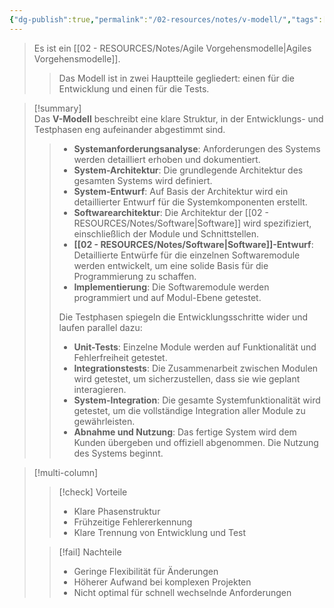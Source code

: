 ```yaml
---
{"dg-publish":true,"permalink":"/02-resources/notes/v-modell/","tags":["GFN/LF04","projektmanagement/vorgehensmodell/klassisch"],"noteIcon":"","updated":"2025-07-12T13:31:41.000+02:00"}
---
```


>Es ist ein [[02 - RESOURCES/Notes/Agile Vorgehensmodelle\|Agiles Vorgehensmodelle]].
>>Das Modell ist in zwei Hauptteile gegliedert: einen für die Entwicklung und einen für die Tests.

>[!summary]  
>Das **V-Modell** beschreibt eine klare Struktur, in der Entwicklungs- und Testphasen eng aufeinander abgestimmt sind. 
><style> .container {font-family: sans-serif; text-align: center;} .button-wrapper button {z-index: 1;height: 40px; width: 100px; margin: 10px;padding: 5px;} .excalidraw .App-menu_top .buttonList { display: flex;} .excalidraw-wrapper { height: 800px; margin: 50px; position: relative;} :root[dir="ltr"] .excalidraw .layer-ui__wrapper .zen-mode-transition.App-menu_bottom--transition-left {transform: none;} </style><script src="https://cdn.jsdelivr.net/npm/react@17/umd/react.production.min.js"></script><script src="https://cdn.jsdelivr.net/npm/react-dom@17/umd/react-dom.production.min.js"></script><script type="text/javascript" src="https://cdn.jsdelivr.net/npm/@excalidraw/excalidraw@0/dist/excalidraw.production.min.js"></script><div id="V-Modell_2024-11-10_1647.15.excalidraw.md1"></div><script>(function(){const InitialData={"type":"excalidraw","version":2,"source":"https://github.com/zsviczian/obsidian-excalidraw-plugin/releases/tag/2.6.4","elements":[{"id":"Uh_hhj0A9kb676jamV3F_","type":"rectangle","x":-333.0555555555556,"y":-300.98871527777777,"width":298,"height":58,"angle":0,"strokeColor":"#1e1e1e","backgroundColor":"transparent","fillStyle":"solid","strokeWidth":2,"strokeStyle":"solid","roughness":1,"opacity":100,"groupIds":[],"frameId":null,"index":"a0","roundness":{"type":3},"seed":554740740,"version":221,"versionNonce":1120665148,"isDeleted":false,"boundElements":[{"type":"text","id":"L8XLpcHP"},{"id":"HXa8T2RAg_J29ffu5LxiT","type":"arrow"}],"updated":1731254347716,"link":null,"locked":false},{"id":"L8XLpcHP","type":"text","x":-317.1654188368056,"y":-284.48871527777777,"width":266.2197265625,"height":25,"angle":0,"strokeColor":"#1e1e1e","backgroundColor":"transparent","fillStyle":"solid","strokeWidth":2,"strokeStyle":"solid","roughness":1,"opacity":100,"groupIds":[],"frameId":null,"index":"a1","roundness":null,"seed":391194372,"version":171,"versionNonce":1528875396,"isDeleted":false,"boundElements":null,"updated":1731254178396,"link":null,"locked":false,"text":"Systemanforderungsanalyse","rawText":"Systemanforderungsanalyse","fontSize":20,"fontFamily":5,"textAlign":"center","verticalAlign":"middle","containerId":"Uh_hhj0A9kb676jamV3F_","originalText":"Systemanforderungsanalyse","autoResize":true,"lineHeight":1.25},{"id":"FodWKy_iqQpiLDBM0xjmG","type":"rectangle","x":-272.61111111111114,"y":-228.2109375,"width":278.22222222222223,"height":59.55555555555554,"angle":0,"strokeColor":"#1e1e1e","backgroundColor":"transparent","fillStyle":"solid","strokeWidth":2,"strokeStyle":"solid","roughness":1,"opacity":100,"groupIds":[],"frameId":null,"index":"a2","roundness":{"type":3},"seed":1523276860,"version":484,"versionNonce":286330940,"isDeleted":false,"boundElements":[{"type":"text","id":"zh9RjGc5"},{"id":"HXa8T2RAg_J29ffu5LxiT","type":"arrow"},{"id":"jLuMtZGUrOspijkx1KWIf","type":"arrow"}],"updated":1731254358069,"link":null,"locked":false},{"id":"zh9RjGc5","type":"text","x":-227.45989990234378,"y":-210.93315972222223,"width":187.9197998046875,"height":25,"angle":0,"strokeColor":"#1e1e1e","backgroundColor":"transparent","fillStyle":"solid","strokeWidth":2,"strokeStyle":"solid","roughness":1,"opacity":100,"groupIds":[],"frameId":null,"index":"a3","roundness":null,"seed":772568252,"version":452,"versionNonce":1919476668,"isDeleted":false,"boundElements":[],"updated":1731254188986,"link":null,"locked":false,"text":"System-Architektur","rawText":"System-Architektur","fontSize":20,"fontFamily":5,"textAlign":"center","verticalAlign":"middle","containerId":"FodWKy_iqQpiLDBM0xjmG","originalText":"System-Architektur","autoResize":true,"lineHeight":1.25},{"id":"3_vVuMFvbihDbWGpMIvO4","type":"rectangle","x":-225.3888888888889,"y":-155.65538194444446,"width":272.44444444444446,"height":53.55555555555554,"angle":0,"strokeColor":"#1e1e1e","backgroundColor":"transparent","fillStyle":"solid","strokeWidth":2,"strokeStyle":"solid","roughness":1,"opacity":100,"groupIds":[],"frameId":null,"index":"a4","roundness":{"type":3},"seed":1837104956,"version":397,"versionNonce":852170812,"isDeleted":false,"boundElements":[{"type":"text","id":"v1SwbCJG"},{"id":"jLuMtZGUrOspijkx1KWIf","type":"arrow"},{"id":"Zc6yZ-AAg80FPsP-LGOu8","type":"arrow"}],"updated":1731254360402,"link":null,"locked":false},{"id":"v1SwbCJG","type":"text","x":-167.34658304850262,"y":-141.37760416666669,"width":156.35983276367188,"height":25,"angle":0,"strokeColor":"#1e1e1e","backgroundColor":"transparent","fillStyle":"solid","strokeWidth":2,"strokeStyle":"solid","roughness":1,"opacity":100,"groupIds":[],"frameId":null,"index":"a5","roundness":null,"seed":1748285372,"version":363,"versionNonce":922417284,"isDeleted":false,"boundElements":[],"updated":1731254193971,"link":null,"locked":false,"text":"System-Entwurf","rawText":"System-Entwurf","fontSize":20,"fontFamily":5,"textAlign":"center","verticalAlign":"middle","containerId":"3_vVuMFvbihDbWGpMIvO4","originalText":"System-Entwurf","autoResize":true,"lineHeight":1.25},{"id":"AafrXBZHw91vEPl0OIPDl","type":"rectangle","x":-166.6111111111111,"y":-81.87760416666674,"width":258,"height":59.111111111111086,"angle":0,"strokeColor":"#1e1e1e","backgroundColor":"transparent","fillStyle":"solid","strokeWidth":2,"strokeStyle":"solid","roughness":1,"opacity":100,"groupIds":[],"frameId":null,"index":"a6","roundness":{"type":3},"seed":1461609020,"version":472,"versionNonce":1725792388,"isDeleted":false,"boundElements":[{"type":"text","id":"AP4PsYzU"},{"id":"Zc6yZ-AAg80FPsP-LGOu8","type":"arrow"},{"id":"6WXwRwmHo6dSFwPYfdVNB","type":"arrow"}],"updated":1731254364811,"link":null,"locked":false},{"id":"AP4PsYzU","type":"text","x":-126.88101620144312,"y":-64.8220486111112,"width":178.53981018066406,"height":25,"angle":0,"strokeColor":"#1e1e1e","backgroundColor":"transparent","fillStyle":"solid","strokeWidth":2,"strokeStyle":"solid","roughness":1,"opacity":100,"groupIds":[],"frameId":null,"index":"a7","roundness":null,"seed":1980676796,"version":439,"versionNonce":871132476,"isDeleted":false,"boundElements":[],"updated":1731254199842,"link":null,"locked":false,"text":"SoftwareArchiktur","rawText":"SoftwareArchiktur","fontSize":20,"fontFamily":5,"textAlign":"center","verticalAlign":"middle","containerId":"AafrXBZHw91vEPl0OIPDl","originalText":"SoftwareArchiktur","autoResize":true,"lineHeight":1.25},{"id":"iYPVtIWQRDrj7J7JFoy_9","type":"rectangle","x":-34.38888888888869,"y":-11.433159722222285,"width":298,"height":58,"angle":0,"strokeColor":"#1e1e1e","backgroundColor":"transparent","fillStyle":"solid","strokeWidth":2,"strokeStyle":"solid","roughness":1,"opacity":100,"groupIds":[],"frameId":null,"index":"a8","roundness":{"type":3},"seed":1297515836,"version":476,"versionNonce":603849092,"isDeleted":false,"boundElements":[{"type":"text","id":"mXQ8w1tI"},{"id":"6WXwRwmHo6dSFwPYfdVNB","type":"arrow"},{"id":"frUaKQWL7J7v8fr6BDTVy","type":"arrow"}],"updated":1731254467370,"link":null,"locked":false},{"id":"mXQ8w1tI","type":"text","x":26.511211819119126,"y":5.066840277777715,"width":176.19979858398438,"height":25,"angle":0,"strokeColor":"#1e1e1e","backgroundColor":"transparent","fillStyle":"solid","strokeWidth":2,"strokeStyle":"solid","roughness":1,"opacity":100,"groupIds":[],"frameId":null,"index":"a9","roundness":null,"seed":1464499644,"version":462,"versionNonce":522743940,"isDeleted":false,"boundElements":[],"updated":1731254149514,"link":null,"locked":false,"text":"Software-Entwurf","rawText":"Software-Entwurf","fontSize":20,"fontFamily":5,"textAlign":"center","verticalAlign":"middle","containerId":"iYPVtIWQRDrj7J7JFoy_9","originalText":"Software-Entwurf","autoResize":true,"lineHeight":1.25},{"id":"RkZ9k0twf445F6oKLNPAS","type":"rectangle","x":174.7222222222219,"y":-86.544270833334,"width":298,"height":58,"angle":0,"strokeColor":"#1e1e1e","backgroundColor":"transparent","fillStyle":"solid","strokeWidth":2,"strokeStyle":"solid","roughness":1,"opacity":100,"groupIds":[],"frameId":null,"index":"aA","roundness":{"type":3},"seed":1934184580,"version":506,"versionNonce":273066244,"isDeleted":false,"boundElements":[{"type":"text","id":"KoLLVEwV"},{"id":"frUaKQWL7J7v8fr6BDTVy","type":"arrow"},{"id":"6pkrQCcP07o0qi9DAsN06","type":"arrow"}],"updated":1731254471226,"link":null,"locked":false},{"id":"KoLLVEwV","type":"text","x":269.4822853936086,"y":-70.044270833334,"width":108.47987365722656,"height":25,"angle":0,"strokeColor":"#1e1e1e","backgroundColor":"transparent","fillStyle":"solid","strokeWidth":2,"strokeStyle":"solid","roughness":1,"opacity":100,"groupIds":[],"frameId":null,"index":"aB","roundness":null,"seed":2052366340,"version":506,"versionNonce":994630660,"isDeleted":false,"boundElements":[],"updated":1731254312667,"link":null,"locked":false,"text":"Unit-Tests","rawText":"Unit-Tests","fontSize":20,"fontFamily":5,"textAlign":"center","verticalAlign":"middle","containerId":"RkZ9k0twf445F6oKLNPAS","originalText":"Unit-Tests","autoResize":true,"lineHeight":1.25},{"id":"0OpU63qqtKlUF-PyNr3GI","type":"rectangle","x":225.8333333333328,"y":-157.65538194444508,"width":298,"height":58,"angle":0,"strokeColor":"#1e1e1e","backgroundColor":"transparent","fillStyle":"solid","strokeWidth":2,"strokeStyle":"solid","roughness":1,"opacity":100,"groupIds":[],"frameId":null,"index":"aC","roundness":{"type":3},"seed":641573380,"version":500,"versionNonce":785860668,"isDeleted":false,"boundElements":[{"type":"text","id":"6bbz1KSw"},{"id":"6pkrQCcP07o0qi9DAsN06","type":"arrow"},{"id":"Ss4Pfa5tkahJinH_d82jA","type":"arrow"}],"updated":1731254477875,"link":null,"locked":false},{"id":"6bbz1KSw","type":"text","x":286.17343648274687,"y":-141.15538194444508,"width":177.31979370117188,"height":25,"angle":0,"strokeColor":"#1e1e1e","backgroundColor":"transparent","fillStyle":"solid","strokeWidth":2,"strokeStyle":"solid","roughness":1,"opacity":100,"groupIds":[],"frameId":null,"index":"aD","roundness":null,"seed":1036173700,"version":503,"versionNonce":1262474300,"isDeleted":false,"boundElements":[],"updated":1731254307767,"link":null,"locked":false,"text":"Integrationstests","rawText":"Integrationstests","fontSize":20,"fontFamily":5,"textAlign":"center","verticalAlign":"middle","containerId":"0OpU63qqtKlUF-PyNr3GI","originalText":"Integrationstests","autoResize":true,"lineHeight":1.25},{"id":"wjj-Dhwav-nFhaNERhAVo","type":"rectangle","x":270.2777777777775,"y":-227.65538194444514,"width":298,"height":58,"angle":0,"strokeColor":"#1e1e1e","backgroundColor":"transparent","fillStyle":"solid","strokeWidth":2,"strokeStyle":"solid","roughness":1,"opacity":100,"groupIds":[],"frameId":null,"index":"aE","roundness":{"type":3},"seed":680101436,"version":504,"versionNonce":1629573180,"isDeleted":false,"boundElements":[{"type":"text","id":"ITmGgrfE"},{"id":"Ss4Pfa5tkahJinH_d82jA","type":"arrow"},{"id":"WFULGw8Db93AExjjGpzx2","type":"arrow"}],"updated":1731254480784,"link":null,"locked":false},{"id":"ITmGgrfE","type":"text","x":324.81788550482827,"y":-211.15538194444514,"width":188.91978454589844,"height":25,"angle":0,"strokeColor":"#1e1e1e","backgroundColor":"transparent","fillStyle":"solid","strokeWidth":2,"strokeStyle":"solid","roughness":1,"opacity":100,"groupIds":[],"frameId":null,"index":"aF","roundness":null,"seed":913661628,"version":509,"versionNonce":409264188,"isDeleted":false,"boundElements":[],"updated":1731254320327,"link":null,"locked":false,"text":"System-Integration","rawText":"System-Integration","fontSize":20,"fontFamily":5,"textAlign":"center","verticalAlign":"middle","containerId":"wjj-Dhwav-nFhaNERhAVo","originalText":"System-Integration","autoResize":true,"lineHeight":1.25},{"id":"m8QybcIHAR7hJ9_jQx0Bo","type":"rectangle","x":313.61111111111063,"y":-308.7664930555562,"width":298,"height":58,"angle":0,"strokeColor":"#1e1e1e","backgroundColor":"transparent","fillStyle":"solid","strokeWidth":2,"strokeStyle":"solid","roughness":1,"opacity":100,"groupIds":[],"frameId":null,"index":"aG","roundness":{"type":3},"seed":378698684,"version":505,"versionNonce":1392472380,"isDeleted":false,"boundElements":[{"type":"text","id":"yScSKQRf"},{"id":"WFULGw8Db93AExjjGpzx2","type":"arrow"}],"updated":1731254480784,"link":null,"locked":false},{"id":"yScSKQRf","type":"text","x":357.4811977810325,"y":-292.2664930555562,"width":210.25982666015625,"height":25,"angle":0,"strokeColor":"#1e1e1e","backgroundColor":"transparent","fillStyle":"solid","strokeWidth":2,"strokeStyle":"solid","roughness":1,"opacity":100,"groupIds":[],"frameId":null,"index":"aH","roundness":null,"seed":851682364,"version":512,"versionNonce":88954628,"isDeleted":false,"boundElements":[],"updated":1731254329374,"link":null,"locked":false,"text":"Abnahme und Nutzung","rawText":"Abnahme und Nutzung","fontSize":20,"fontFamily":5,"textAlign":"center","verticalAlign":"middle","containerId":"m8QybcIHAR7hJ9_jQx0Bo","originalText":"Abnahme und Nutzung","autoResize":true,"lineHeight":1.25},{"id":"HXa8T2RAg_J29ffu5LxiT","type":"arrow","x":-319.6111111111114,"y":-237.98871527777777,"width":42.000000000000284,"height":39.45555555555555,"angle":0,"strokeColor":"#1e1e1e","backgroundColor":"transparent","fillStyle":"solid","strokeWidth":2,"strokeStyle":"solid","roughness":1,"opacity":100,"groupIds":[],"frameId":null,"index":"aI","roundness":null,"seed":1637729212,"version":90,"versionNonce":1928432132,"isDeleted":false,"boundElements":null,"updated":1731254353527,"link":null,"locked":false,"points":[[0,0],[0,39.45555555555555],[42.000000000000284,39.45555555555555]],"lastCommittedPoint":null,"startBinding":{"elementId":"Uh_hhj0A9kb676jamV3F_","focus":0.9097688292319183,"gap":5,"fixedPoint":[0.04511558538404085,1.0862068965517242]},"endBinding":{"elementId":"FodWKy_iqQpiLDBM0xjmG","focus":0.0033582089552236906,"gap":5,"fixedPoint":[-0.017971246006389163,0.4983208955223882]},"startArrowhead":null,"endArrowhead":"arrow","elbowed":true},{"id":"jLuMtZGUrOspijkx1KWIf","type":"arrow","x":-266.2777777777781,"y":-163.65538194444446,"width":35.8888888888892,"height":40.55555555555469,"angle":0,"strokeColor":"#1e1e1e","backgroundColor":"transparent","fillStyle":"solid","strokeWidth":2,"strokeStyle":"solid","roughness":1,"opacity":100,"groupIds":[],"frameId":null,"index":"aJ","roundness":null,"seed":465152388,"version":30,"versionNonce":2038147260,"isDeleted":false,"boundElements":null,"updated":1731254358069,"link":null,"locked":false,"points":[[0,0],[0,40.55555555555469],[35.8888888888892,40.55555555555469]],"lastCommittedPoint":null,"startBinding":{"elementId":"FodWKy_iqQpiLDBM0xjmG","focus":0.9544728434504817,"gap":5,"fixedPoint":[0.022763578274759295,1.083955223880597]},"endBinding":{"elementId":"3_vVuMFvbihDbWGpMIvO4","focus":-0.21576763485473976,"gap":5,"fixedPoint":[-0.01835236541598695,0.6078838174273699]},"startArrowhead":null,"endArrowhead":"arrow","elbowed":true},{"id":"Zc6yZ-AAg80FPsP-LGOu8","type":"arrow","x":-224.05555555555588,"y":-97.09982638888891,"width":52.4444444444448,"height":44.67777777777771,"angle":0,"strokeColor":"#1e1e1e","backgroundColor":"transparent","fillStyle":"solid","strokeWidth":2,"strokeStyle":"solid","roughness":1,"opacity":100,"groupIds":[],"frameId":null,"index":"aK","roundness":null,"seed":89645060,"version":24,"versionNonce":1723117756,"isDeleted":false,"boundElements":null,"updated":1731254360402,"link":null,"locked":false,"points":[[0,0],[0,44.67777777777771],[52.4444444444448,44.67777777777771]],"lastCommittedPoint":null,"startBinding":{"elementId":"3_vVuMFvbihDbWGpMIvO4","focus":0.9902120717781427,"gap":5,"fixedPoint":[0.00489396411092874,1.0933609958506225]},"endBinding":{"elementId":"AafrXBZHw91vEPl0OIPDl","focus":0.0033834586466165908,"gap":5,"fixedPoint":[-0.01937984496124031,0.4983082706766917]},"startArrowhead":null,"endArrowhead":"arrow","elbowed":true},{"id":"6WXwRwmHo6dSFwPYfdVNB","type":"arrow","x":-105.16666666666697,"y":-17.766493055555657,"width":65.77777777777828,"height":35.23333333333337,"angle":0,"strokeColor":"#1e1e1e","backgroundColor":"transparent","fillStyle":"solid","strokeWidth":2,"strokeStyle":"solid","roughness":1,"opacity":100,"groupIds":[],"frameId":null,"index":"aL","roundness":null,"seed":462772228,"version":29,"versionNonce":1273155588,"isDeleted":false,"boundElements":null,"updated":1731254364811,"link":null,"locked":false,"points":[[0,0],[0,35.23333333333337],[65.77777777777828,35.23333333333337]],"lastCommittedPoint":null,"startBinding":{"elementId":"AafrXBZHw91vEPl0OIPDl","focus":0.5236864771748517,"gap":5,"fixedPoint":[0.23815676141257408,1.0845864661654137]},"endBinding":{"elementId":"iYPVtIWQRDrj7J7JFoy_9","focus":0.003448275862069014,"gap":5,"fixedPoint":[-0.016778523489932886,0.4982758620689655]},"startArrowhead":null,"endArrowhead":"arrow","elbowed":true},{"id":"frUaKQWL7J7v8fr6BDTVy","type":"arrow","x":268.6111111111113,"y":17.466840277777713,"width":81.77777777777726,"height":41.01111111111171,"angle":0,"strokeColor":"#1e1e1e","backgroundColor":"transparent","fillStyle":"solid","strokeWidth":2,"strokeStyle":"solid","roughness":1,"opacity":100,"groupIds":[],"frameId":null,"index":"aM","roundness":null,"seed":1023853372,"version":52,"versionNonce":1934307588,"isDeleted":false,"boundElements":null,"updated":1731254467370,"link":null,"locked":false,"points":[[0,0],[81.77777777777726,0],[81.77777777777726,-41.01111111111171]],"lastCommittedPoint":null,"startBinding":{"elementId":"iYPVtIWQRDrj7J7JFoy_9","focus":-0.003448275862069014,"gap":5,"fixedPoint":[1.016778523489933,0.4982758620689655]},"endBinding":{"elementId":"RkZ9k0twf445F6oKLNPAS","focus":-0.17897091722595088,"gap":5,"fixedPoint":[0.5894854586129754,1.0862068965517242]},"startArrowhead":null,"endArrowhead":"arrow","elbowed":true},{"id":"6pkrQCcP07o0qi9DAsN06","type":"arrow","x":477.7222222222219,"y":-57.644270833334,"width":38.22222222222234,"height":37.011111111111084,"angle":0,"strokeColor":"#1e1e1e","backgroundColor":"transparent","fillStyle":"solid","strokeWidth":2,"strokeStyle":"solid","roughness":1,"opacity":100,"groupIds":[],"frameId":null,"index":"aN","roundness":null,"seed":537997884,"version":41,"versionNonce":297316356,"isDeleted":false,"boundElements":null,"updated":1731254474996,"link":null,"locked":false,"points":[[0,0],[38.22222222222234,0],[38.22222222222234,-37.011111111111084]],"lastCommittedPoint":null,"startBinding":{"elementId":"RkZ9k0twf445F6oKLNPAS","focus":-0.003448275862069015,"gap":5,"fixedPoint":[1.016778523489933,0.4982758620689655]},"endBinding":{"elementId":"0OpU63qqtKlUF-PyNr3GI","focus":-0.947054436987325,"gap":5,"fixedPoint":[0.9735272184936625,1.0862068965517242]},"startArrowhead":null,"endArrowhead":"arrow","elbowed":true},{"id":"Ss4Pfa5tkahJinH_d82jA","type":"arrow","x":528.8333333333328,"y":-117.19360945865574,"width":36.000000000000114,"height":47.461772485789396,"angle":0,"strokeColor":"#1e1e1e","backgroundColor":"transparent","fillStyle":"solid","strokeWidth":2,"strokeStyle":"solid","roughness":1,"opacity":100,"groupIds":[],"frameId":null,"index":"aO","roundness":null,"seed":1655443332,"version":30,"versionNonce":1679129732,"isDeleted":false,"boundElements":null,"updated":1731254494012,"link":null,"locked":false,"points":[[0,0],[36.000000000000114,0],[36.000000000000114,-47.461772485789396]],"lastCommittedPoint":null,"startBinding":{"elementId":"0OpU63qqtKlUF-PyNr3GI","focus":0.39523353399273575,"gap":5,"fixedPoint":[1.016778523489933,0.6976167669963679]},"endBinding":{"elementId":"wjj-Dhwav-nFhaNERhAVo","focus":-0.9768829231916474,"gap":5,"fixedPoint":[0.9884414615958236,1.0862068965517242]},"startArrowhead":null,"endArrowhead":"arrow","elbowed":true},{"id":"WFULGw8Db93AExjjGpzx2","type":"arrow","x":573.2777777777775,"y":-198.75538194444513,"width":36.51060090660792,"height":47.01111111111109,"angle":0,"strokeColor":"#1e1e1e","backgroundColor":"transparent","fillStyle":"solid","strokeWidth":2,"strokeStyle":"solid","roughness":1,"opacity":100,"groupIds":[],"frameId":null,"index":"aP","roundness":null,"seed":1683367940,"version":54,"versionNonce":606077188,"isDeleted":false,"boundElements":null,"updated":1731254490246,"link":null,"locked":false,"points":[[0,0],[36.51060090660792,0],[36.51060090660792,-47.01111111111109]],"lastCommittedPoint":null,"startBinding":{"elementId":"wjj-Dhwav-nFhaNERhAVo","focus":-0.0034482758620687707,"gap":5,"fixedPoint":[1.016778523489933,0.4982758620689656]},"endBinding":{"elementId":"m8QybcIHAR7hJ9_jQx0Bo","focus":-0.9877668964649314,"gap":5,"fixedPoint":[0.9938834482324657,1.0862068965517242]},"startArrowhead":null,"endArrowhead":"arrow","elbowed":true}],"appState":{"theme":"dark","viewBackgroundColor":"#ffffff","currentItemStrokeColor":"#1e1e1e","currentItemBackgroundColor":"transparent","currentItemFillStyle":"solid","currentItemStrokeWidth":2,"currentItemStrokeStyle":"solid","currentItemRoughness":1,"currentItemOpacity":100,"currentItemFontFamily":5,"currentItemFontSize":20,"currentItemTextAlign":"left","currentItemStartArrowhead":null,"currentItemEndArrowhead":"arrow","currentItemArrowType":"elbow","scrollX":358.01667362581816,"scrollY":505.85739047207784,"zoom":{"value":1.210887},"currentItemRoundness":"round","gridSize":20,"gridStep":5,"gridModeEnabled":false,"gridColor":{"Bold":"rgba(217, 217, 217, 0.5)","Regular":"rgba(230, 230, 230, 0.5)"},"currentStrokeOptions":null,"frameRendering":{"enabled":true,"clip":true,"name":true,"outline":true},"objectsSnapModeEnabled":false,"activeTool":{"type":"selection","customType":null,"locked":false,"lastActiveTool":null}},"files":{}};InitialData.scrollToContent=true;App=()=>{const e=React.useRef(null),t=React.useRef(null),[n,i]=React.useState({width:void 0,height:void 0});return React.useEffect(()=>{i({width:t.current.getBoundingClientRect().width,height:t.current.getBoundingClientRect().height});const e=()=>{i({width:t.current.getBoundingClientRect().width,height:t.current.getBoundingClientRect().height})};return window.addEventListener("resize",e),()=>window.removeEventListener("resize",e)},[t]),React.createElement(React.Fragment,null,React.createElement("div",{className:"excalidraw-wrapper",ref:t},React.createElement(ExcalidrawLib.Excalidraw,{ref:e,width:n.width,height:n.height,initialData:InitialData,viewModeEnabled:!0,zenModeEnabled:!0,gridModeEnabled:!1})))},excalidrawWrapper=document.getElementById("V-Modell_2024-11-10_1647.15.excalidraw.md1");ReactDOM.render(React.createElement(App),excalidrawWrapper);})();</script>
> 
> > - **Systemanforderungsanalyse**: Anforderungen des Systems werden detailliert erhoben und dokumentiert.
> > - **System-Architektur**: Die grundlegende Architektur des gesamten Systems wird definiert.
> > - **System-Entwurf**: Auf Basis der Architektur wird ein detaillierter Entwurf für die Systemkomponenten erstellt.
> > - **Softwarearchitektur**: Die Architektur der [[02 - RESOURCES/Notes/Software\|Software]] wird spezifiziert, einschließlich der Module und Schnittstellen.
> > - **[[02 - RESOURCES/Notes/Software\|Software]]-Entwurf**: Detaillierte Entwürfe für die einzelnen Softwaremodule werden entwickelt, um eine solide Basis für die Programmierung zu schaffen.
> > - **Implementierung**: Die Softwaremodule werden programmiert und auf Modul-Ebene getestet.
> >   
> > Die Testphasen spiegeln die Entwicklungsschritte wider und laufen parallel dazu:
> > 
> > - **Unit-Tests**: Einzelne Module werden auf Funktionalität und Fehlerfreiheit getestet.
> > - **Integrationstests**: Die Zusammenarbeit zwischen Modulen wird getestet, um sicherzustellen, dass sie wie geplant interagieren.
> > - **System-Integration**: Die gesamte Systemfunktionalität wird getestet, um die vollständige Integration aller Module zu gewährleisten.
> > - **Abnahme und Nutzung**: Das fertige System wird dem Kunden übergeben und offiziell abgenommen. Die Nutzung des Systems beginnt.


>[!multi-column]
>
>>[!check] Vorteile
>>- Klare Phasenstruktur
>>- Frühzeitige Fehlererkennung
>>- Klare Trennung von Entwicklung und Test
>
>>[!fail] Nachteile
>>- Geringe Flexibilität für Änderungen
>>- Höherer Aufwand bei komplexen Projekten
>>- Nicht optimal für schnell wechselnde Anforderungen

